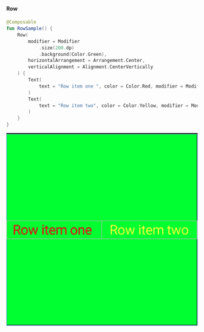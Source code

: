 #### Row

```kotlin
@Composable
fun RowSample() {
    Row(
        modifier = Modifier
            .size(200.dp)
            .background(Color.Green),
        horizontalArrangement = Arrangement.Center,
        verticalAlignment = Alignment.CenterVertically
    ) {
        Text(
            text = "Row item one ", color = Color.Red, modifier = Modifier.weight(1f), textAlign = TextAlign.Center
        )
        Text(
            text = "Row item two", color = Color.Yellow, modifier = Modifier.weight(1f), textAlign = TextAlign.Center
        )
    }
}
```

<img src="https://raw.githubusercontent.com/dashingqi/DQPicBeg/main/image-20230731114805956.png" alt="image-20230731114805956" style="zoom:200%;" />